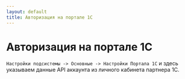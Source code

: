 ```yaml
---
layout: default
title: Авторизация на портале 1С
---
```


# Авторизация на портале 1С

`Настройки подсистемы -> Основные -> Настройки Портала 1С` и здесь указываем данные API аккаунта из личного кабинета партнера 1С.